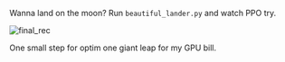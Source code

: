 Wanna land on the moon? Run `beautiful_lander.py` and watch PPO try.

![final_rec](https://github.com/user-attachments/assets/49484395-6957-40c9-bba7-6a5ba4bb52ee)

One small step for optim one giant leap for my GPU bill.
